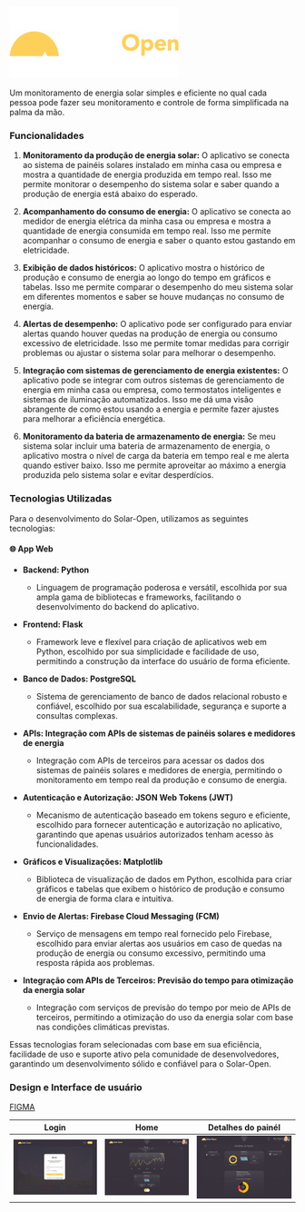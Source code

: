 ![Logo](logo.png)

Um monitoramento de energia solar simples e eficiente no qual cada pessoa pode fazer seu monitoramento e controle de forma simplificada na palma da mão.

### Funcionalidades

1. **Monitoramento da produção de energia solar:** O aplicativo se conecta ao sistema de painéis solares instalado em minha casa ou empresa e mostra a quantidade de energia produzida em tempo real. Isso me permite monitorar o desempenho do sistema solar e saber quando a produção de energia está abaixo do esperado.

2. **Acompanhamento do consumo de energia:** O aplicativo se conecta ao medidor de energia elétrica da minha casa ou empresa e mostra a quantidade de energia consumida em tempo real. Isso me permite acompanhar o consumo de energia e saber o quanto estou gastando em eletricidade.

3. **Exibição de dados históricos:** O aplicativo mostra o histórico de produção e consumo de energia ao longo do tempo em gráficos e tabelas. Isso me permite comparar o desempenho do meu sistema solar em diferentes momentos e saber se houve mudanças no consumo de energia.

4. **Alertas de desempenho:** O aplicativo pode ser configurado para enviar alertas quando houver quedas na produção de energia ou consumo excessivo de eletricidade. Isso me permite tomar medidas para corrigir problemas ou ajustar o sistema solar para melhorar o desempenho.

5. **Integração com sistemas de gerenciamento de energia existentes:** O aplicativo pode se integrar com outros sistemas de gerenciamento de energia em minha casa ou empresa, como termostatos inteligentes e sistemas de iluminação automatizados. Isso me dá uma visão abrangente de como estou usando a energia e permite fazer ajustes para melhorar a eficiência energética.

6. **Monitoramento da bateria de armazenamento de energia:** Se meu sistema solar incluir uma bateria de armazenamento de energia, o aplicativo mostra o nível de carga da bateria em tempo real e me alerta quando estiver baixo. Isso me permite aproveitar ao máximo a energia produzida pelo sistema solar e evitar desperdícios.

### Tecnologias Utilizadas

Para o desenvolvimento do Solar-Open, utilizamos as seguintes tecnologias:

#### 🌐 App Web
- **Backend: Python**
    - Linguagem de programação poderosa e versátil, escolhida por sua ampla gama de bibliotecas e frameworks, facilitando o desenvolvimento do backend do aplicativo.

- **Frontend: Flask**
    - Framework leve e flexível para criação de aplicativos web em Python, escolhido por sua simplicidade e facilidade de uso, permitindo a construção da interface do usuário de forma eficiente.

- **Banco de Dados: PostgreSQL**
    - Sistema de gerenciamento de banco de dados relacional robusto e confiável, escolhido por sua escalabilidade, segurança e suporte a consultas complexas.

- **APIs: Integração com APIs de sistemas de painéis solares e medidores de energia**
    - Integração com APIs de terceiros para acessar os dados dos sistemas de painéis solares e medidores de energia, permitindo o monitoramento em tempo real da produção e consumo de energia.

- **Autenticação e Autorização: JSON Web Tokens (JWT)**
    - Mecanismo de autenticação baseado em tokens seguro e eficiente, escolhido para fornecer autenticação e autorização no aplicativo, garantindo que apenas usuários autorizados tenham acesso às funcionalidades.

- **Gráficos e Visualizações: Matplotlib**
    - Biblioteca de visualização de dados em Python, escolhida para criar gráficos e tabelas que exibem o histórico de produção e consumo de energia de forma clara e intuitiva.

- **Envio de Alertas: Firebase Cloud Messaging (FCM)**
    - Serviço de mensagens em tempo real fornecido pelo Firebase, escolhido para enviar alertas aos usuários em caso de quedas na produção de energia ou consumo excessivo, permitindo uma resposta rápida aos problemas.

- **Integração com APIs de Terceiros: Previsão do tempo para otimização da energia solar**
    - Integração com serviços de previsão do tempo por meio de APIs de terceiros, permitindo a otimização do uso da energia solar com base nas condições climáticas previstas.

Essas tecnologias foram selecionadas com base em sua eficiência, facilidade de uso e suporte ativo pela comunidade de desenvolvedores, garantindo um desenvolvimento sólido e confiável para o Solar-Open.

### Design e Interface de usuário

[FIGMA](https://www.figma.com/file/KkfqRYg4qZbWhJrMlsQsxz/SolarOpenApp?type=design&node-id=0%3A1&t=9kGWvlB0hZiTA41J-1)

| Login                                      | Home                                      | Detalhes do painél                                      |
| ------------------------------------------- | ------------------------------------------- | ------------------------------------------- |
| ![Foto 1](foto1.png) | ![Foto 2](foto2.png) | ![Foto 3](foto3.png) |

